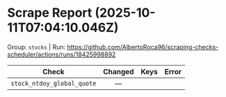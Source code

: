# Scrape Report (2025-10-11T07:04:10.046Z)

Group: `stocks`  |  Run: https://github.com/AlbertoRoca96/scraping-checks-scheduler/actions/runs/18425998892

| Check | Changed | Keys | Error |
|---|:---:|:--|:--|
| `stock_ntdoy_global_quote` | — |  |  |
